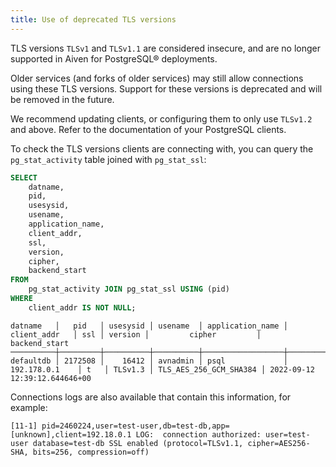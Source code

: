 ```yaml
---
title: Use of deprecated TLS versions
---
```


TLS versions `TLSv1` and `TLSv1.1` are considered insecure, and are no longer supported in Aiven for PostgreSQL® deployments.

Older services (and forks of older services) may still allow connections
using these TLS versions. Support for these versions is deprecated and
will be removed in the future.

We recommend updating clients, or configuring them to only use `TLSv1.2` and above.
Refer to the documentation of your PostgreSQL clients.

To check the TLS versions clients are connecting with, you can query the
`pg_stat_activity` table joined with `pg_stat_ssl`:

```sql
SELECT
    datname,
    pid,
    usesysid,
    usename,
    application_name,
    client_addr,
    ssl,
    version,
    cipher,
    backend_start
FROM
    pg_stat_activity JOIN pg_stat_ssl USING (pid)
WHERE
    client_addr IS NOT NULL;
```

```text
datname   │   pid   │ usesysid │ usename  │ application_name │  client_addr   │ ssl │ version │         cipher         │         backend_start
──────────┼─────────┼──────────┼──────────┼──────────────────┼────────────────┼─────┼─────────┼────────────────────────┼───────────────────────────────
defaultdb │ 2172508 │    16412 │ avnadmin │ psql             │ 192.178.0.1    │ t   │ TLSv1.3 │ TLS_AES_256_GCM_SHA384 │ 2022-09-12 12:39:12.644646+00
```

Connections logs are also available that contain this information, for
example:

```text
[11-1] pid=2460224,user=test-user,db=test-db,app=[unknown],client=192.18.0.1 LOG:  connection authorized: user=test-user database=test-db SSL enabled (protocol=TLSv1.1, cipher=AES256-SHA, bits=256, compression=off)
```
